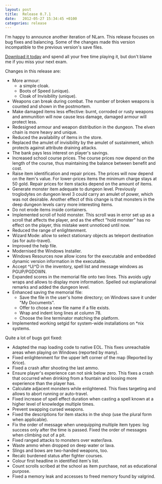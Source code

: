 ```yaml
---
layout: post
title:  Release 0.7.1
date:   2012-05-27 15:34:45 +0100
categories: release
---
```


I'm happy to announce another iteration of NLarn. This release focuses on bug fixes and balancing. Some of the changes made this version incompatible to the previous version's save files.

[Download it today](http://sourceforge.net/projects/nlarn/files/nlarn/0.7.1/) and spend all your free time playing it, but don't blame me if you miss your next exam.

Changes in this release are:
* More armour:
  * a simple cloak.
  * Boots of Speed (unique).
  * Cloak of Invisibility (unique).
* Weapons can break during combat. The number of broken weapons is counted and shown in the postmortem.
* Make damaged items less effective: burnt, corroded or rusty weapons and ammunition will now cause less damage, damaged armour will protect less.
* Redesigned armour and weapon distribution in the dungeon. The elven chain is more heavy and unique.
* Reduced the availability of items in the store.
* Replaced the amulet of invisibility by the amulet of sustainment, which protects against attribute draining attacks.
* The bank pays less interest on player's savings.
* Increased school course prices. The course prices now depend on the length of the course, thus maintaining the balance between benefit and cost.
* Raise item identification and repair prices. The prices will now depend on the item's value. For lower-prices items the minimum charge stays at 50 gold. Repair prices for item stacks depend on the amount of items.
* Generate monster item adequate to dungeon level. Previously troglodytes on dungeon level 3 could carry an amulet of power, which was not desirable. Another effect of this change is that monsters in the deep dungeon levels carry more interesting items.
* Do not erode items inside containers.
* Implemented scroll of hold monster. This scroll was in error set up as a scroll that affects the player, and as the effect "hold monster" has no effect on the player, this mistake went unnoticed until now.
* Reduced the range of enlightenment.
* Wizard Mode: allow to select stationary objects as teleport destination (as for auto-travel).
* Improved the help file.
* Modernised the Windows Installer.
* Windows Resources now allow icons for the executable and embedded dynamic version information in the executable.
* Accept ^U/^D in the inventory, spell list and message windows as PGUP/PGDOWN.
* Expanded scores in the memorial file onto two lines. This avoids ugly wraps and allows to display more information. Spelled out explanational remarks and added the dungeon level.
* Enhanced saving the memorial file:
  * Save the file in the user's home directory; on Windows save it under "My Documents".
  * Offer to chose a new file name if a file exists.
  * Wrap and indent long lines at column 78.
  * Choose the line terminator matching the platform.
* Implemented working setgid for system-wide installations on *nix systems.

Quite a lot of bugs got fixed:
* Adapted the map loading code to native EOL. This fixes unreachable areas when playing on Windows (reported by many).
* Fixed enlightenment for the upper left corner of the map (Reported by Krice).
* Fixed a crash after shooting the last ammo.
* Ensure player's experience can not sink below zero. This fixes a crash that occurred when drinking from a fountain and loosing more experience than the player has.
* Calculate adjacent monsters while enlightened. This fixes targeting and allows to abort running or auto-travel.
* Fixed increase of spell effect duration when casting a spell known at a higher level of knowledge multiple times.
* Prevent swapping cursed weapons.
* Fixed the descriptions for item stacks in the shop (use the plural form when applicable).
* Fix the order of message when unequipping multiple item types: log success only after the time is passed. Fixed the order of messages when climbing out of a pit.
* Fixed ranged attacks to monsters over water/lava.
* Waste ammo when dropped on deep water or lava.
* Slings and bows are two-handed weapons, too.
* Recalc burdened status after fighter courses.
* Colour first headline in identified item's list.
* Count scrolls scribed at the school as item purchase, not as
      educational purpose.
* Fixed a memory leak and accesses to freed memory found by valgrind.

